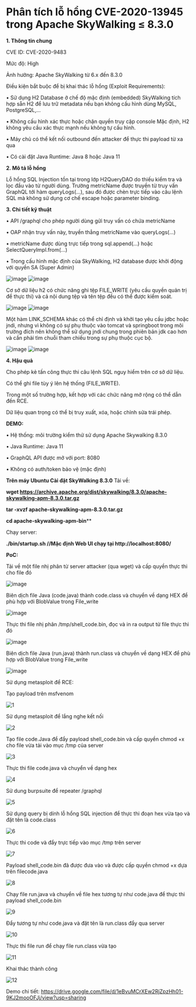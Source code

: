 # Phân tích lỗ hổng CVE-2020-13945 trong Apache SkyWalking ≤ 8.3.0

**1. Thông tin chung**

CVE ID: CVE-2020-9483

Mức độ: High

Ảnh hưởng: Apache SkyWalking từ 6.x đến 8.3.0

Điều kiện bắt buộc để bị khai thác lỗ hổng (Exploit Requirements):

•   Sử dụng H2 Database ở chế độ mặc định (embedded)	SkyWalking tích hợp sẵn H2 để lưu trữ metadata nếu bạn không cấu hình dùng MySQL, PostgreSQL,...

•   Không cấu hình xác thực hoặc chặn quyền truy cập console	Mặc định, H2 không yêu cầu xác thực mạnh nếu không tự cấu hình.

•   Máy chủ có thể kết nối outbound đến attacker để thực thi payload từ xa qua 

•   Có cài đặt Java Runtime:	Java 8 hoặc Java 11

**2. Mô tả lỗ hổng**

Lỗ hổng SQL Injection tồn tại trong lớp H2QueryDAO do thiếu kiểm tra và lọc đầu vào từ người dùng. Trường metricName được truyền từ truy vấn GraphQL tới hàm queryLogs(...), sau đó được chèn trực tiếp vào câu lệnh SQL mà không sử dụng cơ chế escape hoặc parameter binding.


**3. Chi tiết kỹ thuật**

•   API /graphql cho phép người dùng gửi truy vấn có chứa metricName

•   OAP nhận truy vấn này, truyền thẳng metricName vào queryLogs(...)

•   metricName được dùng trực tiếp trong sql.append(...) hoặc SelectQueryImpl.from(...)

•   Trong cấu hình mặc định của SkyWalking, H2 database được khởi động với quyền SA (Super Admin)

![image](https://github.com/user-attachments/assets/2f091608-c5ab-480f-8b6e-77e019d6ff93)
![image](https://github.com/user-attachments/assets/3490aff6-bb36-49b3-86e1-1703cd36998f)

Cơ sở dữ liệu h2 có chức năng ghi tệp FILE_WRITE (yêu cầu quyền quản trị để thực thi) và cả nội dung tệp và tên tệp đều có thể được kiểm soát.

![image](https://github.com/user-attachments/assets/ca477221-9f30-409a-a057-3d860106d5a3)
![image](https://github.com/user-attachments/assets/344c31ed-9d6b-426c-9d95-da5fad5a10ce)

Một hàm LINK_SCHEMA khác có thể chỉ định và khởi tạo yêu cầu jdbc hoặc jndi, nhưng vì không có sự phụ thuộc vào tomcat và springboot trong môi trường đích nên không thể sử dụng jndi chung 
trong phiên bản jdk cao hơn và cần phải tìm chuỗi tham chiếu trong sự phụ thuộc cục bộ.

![image](https://github.com/user-attachments/assets/1bdb9db1-2d5e-48d7-b744-a7796f096ffe)
![image](https://github.com/user-attachments/assets/8a4785d2-7f78-4194-aaa7-2f8a94eae342)

**4. Hậu quả**

Cho phép kẻ tấn công thực thi câu lệnh SQL nguy hiểm trên cơ sở dữ liệu.

Có thể ghi file tùy ý lên hệ thống (FILE_WRITE).

Trong một số trường hợp, kết hợp với các chức năng mở rộng có thể dẫn đến RCE.

Dữ liệu quan trọng có thể bị truy xuất, xóa, hoặc chỉnh sửa trái phép.

**DEMO:**

•   Hệ thống: môi trường kiểm thử sử dụng Apache Skywalking 8.3.0

•   Java Runtime: Java 11

•   GraphQL API được mở với port: 8080

•   Không có auth/token bảo vệ (mặc định)

**Trên máy Ubuntu Cài đặt SkyWalking 8.3.0**
Tải về:

**wget https://archive.apache.org/dist/skywalking/8.3.0/apache-skywalking-apm-8.3.0.tar.gz**

**tar -xvzf apache-skywalking-apm-8.3.0.tar.gz**

**cd apache-skywalking-apm-bin****

Chạy server:

**./bin/startup.sh   //Mặc định Web UI chạy tại http://localhost:8080/**

**PoC:**

Tải về một file nhị phân từ server attacker (qua wget) và cấp quyền thực thi cho file đó

![image](https://github.com/user-attachments/assets/94dff19d-f2cd-4038-9960-837e4636c0a1)

Biên dịch file Java (code.java) thành code.class và chuyển về dạng HEX để phù hợp với BlobValue trong File_write

![image](https://github.com/user-attachments/assets/29709d6b-b6e5-4680-8410-6a476da99e27)

Thực thi file nhị phân /tmp/shell_code.bin, đọc và in ra output từ file thực thi đó

![image](https://github.com/user-attachments/assets/45366586-4464-4a73-bb6c-614cbe84e123)

Biên dịch file Java (run.java) thành run.class và chuyển về dạng HEX để phù hợp với BlobValue trong File_write

![image](https://github.com/user-attachments/assets/3a2927a9-5f3f-475c-b604-615866da9497)

Sử dụng metasploit để RCE:

Tạo payload trên msfvenom

![1](https://github.com/user-attachments/assets/d0ef027f-e6ba-43e9-b402-1e7da3010bd1)

Sử dụng metasploit để lắng nghe kết nối

![2](https://github.com/user-attachments/assets/8373721c-5144-4f09-add4-a27161dad04c)

Tạo file code.Java để đẩy payload shell_code.bin và cấp quyền chmod +x cho file vừa tải vào mục /tmp của server

![3](https://github.com/user-attachments/assets/c1f85579-ad6c-49fa-98fb-7d917160a96d)

Thực thi file code.java và chuyển về dạng hex

![4](https://github.com/user-attachments/assets/f62fcffe-e0df-4117-a578-6993a1922148)

Sử dung burpsuite để repeater /graphql

![5](https://github.com/user-attachments/assets/a28606f8-2013-4761-8c2e-3dae0905ff2b)

Sử dụng query bị dính lỗ hổng SQL injection để thực thi đoạn hex vừa tạo và đặt tên là code.class

![6](https://github.com/user-attachments/assets/3026590b-088d-4ac3-ad81-475a1108f8df)

Thực thi code và đẩy trực tiếp vào mục /tmp trên server

![7](https://github.com/user-attachments/assets/ebd55453-953e-4a63-9585-b547c4bc09c4)

Payload shell_code.bin đã được đưa vào và được cấp quyền chmod +x dựa trên filecode.java

![8](https://github.com/user-attachments/assets/f807fca4-ffe4-47a1-8755-b633101d31ff)

Chạy file run.java và chuyển về file hex tương tự như code.java để thực thi payload shell_code.bin

![9](https://github.com/user-attachments/assets/64fa13f0-3073-4fbf-97cc-1d88128298b5)

Đẩy tương tự như code.java và đặt tên là run.class đẩy qua server

![10](https://github.com/user-attachments/assets/6bbada02-77f2-4949-8b18-ec768980ceae)

Thực thi file run để chạy file run.class vừa tạo

![11](https://github.com/user-attachments/assets/f4b13fd0-ece0-4b39-a638-3c2e016bd25b)

Khai thác thành công

![12](https://github.com/user-attachments/assets/b91a0577-f659-4806-9ff3-1b65fa865319)

Demo chi tiết: https://drive.google.com/file/d/1eBvuMCrXEw2RjZpzHh01-9KJ2mooOFJj/view?usp=sharing
